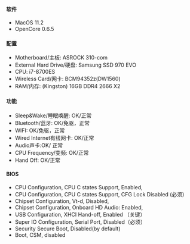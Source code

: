 #### 软件
- MacOS 11.2
- OpenCore 0.6.5

#### 配置
- Motherboard/主板: ASROCK 310-com
- External Hard Drive/硬盘: Samsung SSD 970 EVO 
- CPU: i7-8700ES
- Wireless Card/网卡: BCM94352z(DW1560)
- RAM/内存: (Kingston) 16GB DDR4 2666 X2

#### 功能
- Sleep&Wake/睡眠唤醒: OK/正常
- Bluetooth/蓝牙: OK/免驱，正常
- WIFI: OK/免驱，正常
- Wired Internet有线网卡: OK/正常
- Audio声卡:OK/ 正常
- CPU Frequency/变频: OK/正常
- Hand Off: OK/正常

#### BIOS
- CPU Configuration, CPU C states Support, Enabled,
- CPU Configuration, CPU C states Support, CFG Lock Disabled (必须）
- Chipset Configuration, Vt-d, Disabled,
- Chipset Configuration, Onboard HD Audio: Enabled,
- USB Configuration, XHCI Hand-off, Enabled  （关键）
- Super IO Configuration, Serial Port, Disabled（必须）
- Security Secure Boot, Disabled(by default)
- Boot, CSM, disabled
